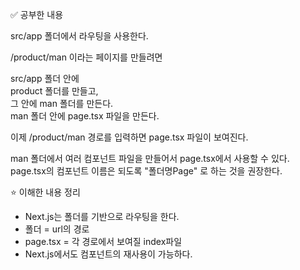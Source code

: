✅ 공부한 내용

src/app 폴더에서 라우팅을 사용한다.

/product/man 이라는 페이지를 만들려면

src/app 폴더 안에  
product 폴더를 만들고,  
그 안에 man 폴더를 만든다.  
man 폴더 안에 page.tsx 파일을 만든다.

이제 /product/man 경로를 입력하면 page.tsx 파일이 보여진다.

man 폴더에서 여러 컴포넌트 파일을 만들어서 page.tsx에서 사용할 수 있다.  
page.tsx의 컴포넌트 이름은 되도록 "폴더명Page" 로 하는 것을 권장한다.

⭐ 이해한 내용 정리

- Next.js는 폴더를 기반으로 라우팅을 한다.
- 폴더 = url의 경로
- page.tsx = 각 경로에서 보여질 index파일
- Next.js에서도 컴포넌트의 재사용이 가능하다.

